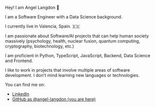 Hey! I am Angel Langdon 👋

I am a Software Engineer with a Data Science background.

I currently live in Valencia, Spain. 🇪🇸

I am passionate about Software/AI projects that can help human society massively (psychology, health, nuclear fusion, quantum computing, cryptography, biotechnology, etc.)

I am proficient in Python, TypeScript, JavaScript, Backend, Data Science and Frontend.

I like to work in projects that involve multiple areas of software development. I don't mind learning new languages or technologies.

You can find me on:

* [LinkedIn](https://www.linkedin.com/in/angel-langdon-villamayor-a44b49187/)
* [GitHub as @angel-langdon (you are here)](https://github.com/angel-langdon)
<!--- ![Visitors](https://visitor-badge.laobi.icu/badge?page_id=angel-langdon.visitor-badge) -->
